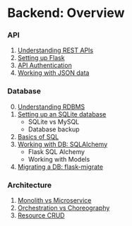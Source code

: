 # Backend: Overview


### API

1. [Understanding REST APIs](/backend/rest-api.md)
2. [Setting up Flask](/backend/flask.md)
3. [API Authentication](/backend/api-auth.md)
4. [Working with JSON data](/backend/json-api.md)


### Database

0. [Understanding RDBMS](/backend/rdbms.md)
1. [Setting up an SQLite database](/backend/sqlite.md)
    - SQLite vs MySQL
    - Database backup
2. [Basics of SQL](/backend/sql.md)
3. [Working with DB: SQLAlchemy](/backend/sqlalchemy.md)
    - Flask SQL Alchemy
    - Working with Models
4. [Migrating a DB: flask-migrate](/backend/db-migrations.md)


### Architecture

1. [Monolith vs Microservice](/backend/mono-micro.md)
2. [Orchestration vs Choreography](/backend/orch-choreo.md)
3. [Resource CRUD](/backend/resource-crud.md)